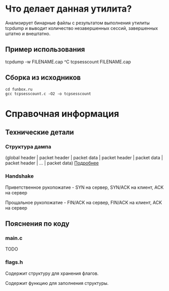 # Что делает данная утилита?
Анализирует бинарные файлы с результатом выполнения утилиты tcpdump и выводит количество незавершенных сессий, завершенных штатно и внештатно.
## Пример использования
tcpdump -w FILENAME.cap
^C
tcpsesscount FILENAME.cap
## Сборка из исходников
```git clone https://github.com/ZSides/funbox.ru.git
cd funbox.ru
gcc tcpsesscount.c -O2 -o tcpsesscount
```

# Справочная информация
## Технические детали
### Структура дампа
(global header | packet header | packet data | packet header | packet data | packet header | ... | packet data)
[Подробнее](https://github.com/hokiespurs/velodyne-copter/wiki/PCAP-format "PCAP format")
### Handshake
Приветственное рукопожатие - SYN на сервер, SYN/ACK на клиент, ACK на сервер

Прощальное рукопожатие - FIN/ACK на сервер, FIN/ACK на клиент, ACK на сервер

## Пояснения по коду
### main.c
TODO
### flags.h
Содержит структуру для хранения флагов.

Содержит функцию для заполнения структуры.
